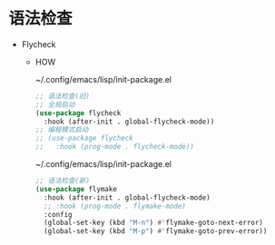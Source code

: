# 语法检查

* Flycheck

  * HOW

      ~/.config/emacs/lisp/init-package.el

      ``` lisp
      ;; 语法检查(旧)
      ;; 全局启动
      (use-package flycheck
        :hook (after-init . global-flycheck-mode))
      ;; 编程模式启动
      ;; (use-package flycheck
      ;;   :hook (prog-mode . flycheck-mode))
      ```

      ~/.config/emacs/lisp/init-package.el

      ``` lisp
      ;; 语法检查(新)
      (use-package flymake
        :hook (after-init . global-flycheck-mode)
        ;; :hook (prog-mode . flymake-mode)
        :config
        (global-set-key (kbd "M-n") #'flymake-goto-next-error)
        (global-set-key (kbd "M-p") #'flymake-goto-prev-error))
      ```
